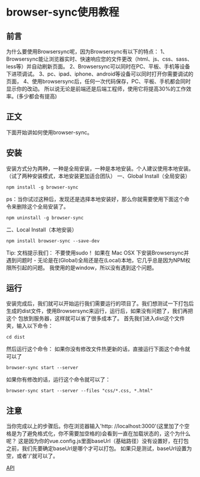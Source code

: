 # browser-sync使用教程

## 前言
为什么要使用Browsersync呢，因为Browsersync有以下的特点：
1、Browsersync能让浏览器实时、快速响应您的文件更改（html、js、css、sass、less等）并自动刷新页面。
2、Browsersync可以同时在PC、平板、手机等设备下进项调试。
3、pc、ipad、iphone、android等设备可以同时打开你需要调试的页面，
4、使用browsersync后，任何一次代码保存，PC、平板、手机都会同时显示你的改动。
所以说无论是前端还是后端工程师，使用它将提高30%的工作效率。(多少都会有提高)

## 正文
下面开始讲如何使用browser-sync。

## 安装
安装方式分为两种，一种是全局安装，一种是本地安装。个人建议使用本地安装。（试了两种安装模式，本地安装更加适合团队）
一、Global Install（全局安装）
```
npm install -g browser-sync
```
ps：当你试过这种后，发现还是选择本地安装好，那么你就需要使用下面这个命令来删除这个全局安装了。
```
npm uninstall -g browser-sync
```
二、Local Install（本地安装）
```
npm install browser-sync --save-dev
```
Tip:
文档提示我们：
不要使用sudo！ 如果在 Mac OSX 下安装Browsersync并遇到问题时 - 无论是在(Global)全局还是在(Local)本地，它几乎总是因为NPM权限所引起的问题。
我使用的是window，所以没有遇到这个问题。

## 运行
安装完成后，我们就可以开始运行我们需要运行的项目了。我们想测试一下打包后生成的dist文件，使用Browsersync来运行，运行后，如果没有问题了，我们再把这个
包放到服务器，这样就可以省了很多成本了。
首先我们进入dist这个文件夹，输入以下命令：
```
cd dist
```
然后运行这个命令：
如果你没有修改文件热更新的话，直接运行下面这个命令就可以了  
```
browser-sync start --server
```
如果你有修改的话，运行这个命令就可以了：
```
browser-sync start --server --files "css/*.css, *.html"
```
## 注意
当你完成以上的步骤后。你在浏览器输入'http: //localhost:3000'(这里加了个空格是为了避免格式化，你不需要加空格的)会看到一直在加载状态的，这个为什么呢？
这是因为你的vue.config.js里面baseUrl（基础路径）没有设置好，在打包之前，我们先要确定baseUrl是哪个才可以打包。
如果只是测试，baseUrl设置为空，或者'/'就可以了。

[API](https://www.browsersync.cn/docs/api/)

